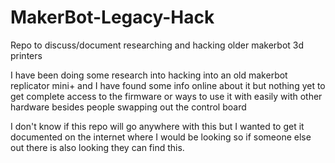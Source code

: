 # MakerBot-Legacy-Hack
Repo to discuss/document researching and hacking older makerbot 3d printers 

I have been doing some research into hacking into an old makerbot replicator mini+ and I have found some info online about it but nothing yet to get complete access to the firmware or ways to use it with easily with other hardware besides people swapping out the control board

I don't know if this repo will go anywhere with this but I wanted to get it documented on the internet where I would be looking so if someone else out there is also looking they can find this.
